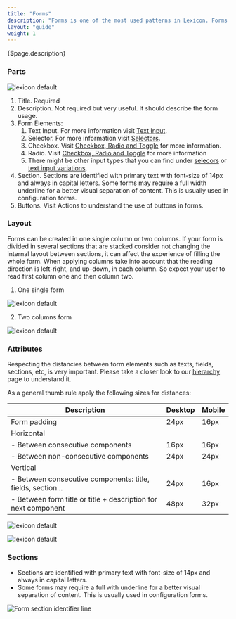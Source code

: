 ```yaml
---
title: "Forms"
description: "Forms is one of the most used patterns in Lexicon. Forms capture information from the user and transmits it to the system either to store, to produce an action or both at same time. Forms in Lexicon are defined to be full width."
layout: "guide"
weight: 1
---
```


<div class="page-description">{$page.description}</div>

### Parts

![lexicon default](../../../images/lexiconDefault.png)

1. Title. Required
2. Description. Not required but very useful. It should describe the form usage.
3. Form Elements:
	1. Text Input. For more information visit [Text Input](./text_input.html). 
	2. Selector. For more information visit [Selectors](./selector.html). 
	3. Checkbox. Visit [Checkbox, Radio and Toggle](./radio_check_toggle.html) for more information. 	
	4. Radio. Visit [Checkbox, Radio and Toggle](./radio_check_toggle.html) for more information
	5. There might be other input types that you can find under [selecors](./selector.hmtl) or [text input variations](./text_input_variations.html).
4. Section.  Sections are identified with primary text with font-size of 14px and always in capital letters. Some forms may require a full width underline for a better visual separation of content. This is usually used in configuration forms.
5. Buttons. Visit Actions to understand the use of buttons in forms.


### Layout 
Forms can be created in one single column or two columns. If your form is divided in several sections that are stacked consider not changing the internal layout between sections, it can affect the experience of filling the whole form.
When applying columns take into account that the reading direction is left-right,  and up-down, in each column. So expect your user to read first column one and then column two.

1. One single form

![lexicon default](../../../images/lexiconDefault.png)

2. Two columns form

![lexicon default](../../../images/lexiconDefault.png)



### Attributes

Respecting the distancies between form elements such as texts, fields, sections, etc, is very important. Please take a closer look to our [hierarchy](./formsHierarchy.html) page to understand it.

As a general thumb rule apply the following sizes for distances:

| Description | Desktop | Mobile |
| --- | --- | --- | 
| Form padding | 24px | 16px |
| Horizontal |  |  |
| - Between consecutive components | 16px | 16px |
| - Between non-consecutive components | 24px | 24px |
| Vertical |  |  |
| - Between consecutive components: title, fields, section... | 24px | 16px |
| - Between form title or title + description for next component | 48px | 32px |

![lexicon default](../../../images/lexiconDefault.png)

![lexicon default](../../../images/lexiconDefault.png)


### Sections

* Sections are identified with primary text with font-size of 14px and always in capital letters.
* Some forms may require a full with underline for a better visual separation of content. This is usually used in configuration forms.

![Form section identifier line](../../../images/DividerTitle+Line.png)





